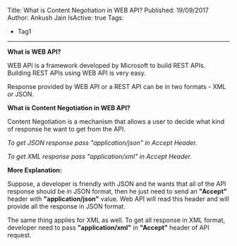 Title: What is Content Negotiation in WEB API?
Published: 19/09/2017
Author: Ankush Jain
IsActive: true
Tags:
  - Tag1
---
**What is WEB API?**

WEB API is a framework developed by Microsoft to build REST APIs. Building REST APIs using WEB API is very easy. 

Response provided by WEB API or a REST API can be in two formats - XML or JSON.   

 **What is Content Negotiation in WEB API?**

Content Negotiation is a mechanism that allows a user to decide what kind of response he want to get from the API. 

*To get JSON response pass "application/json" in Accept Header.*

*To get XML response pass "application/xml" in Accept Header.*   

 **More Explanation:**

Suppose, a developer is friendly with JSON and he wants that all of the API response should be in JSON format, then he just need to send an **"Accept"** header with **"application/json"** value. Web API will read this header and will provide all the response in JSON format.

The same thing applies for XML as well. To get all response in XML format, developer need to pass **"application/xml"** in **"Accept"** header of API request.

                